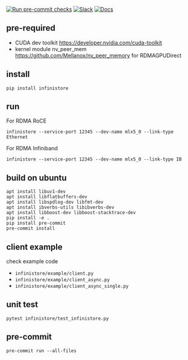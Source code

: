 [![Run pre-commit checks](https://github.com/bd-iaas-us/infiniStore/actions/workflows/pre-commit.yml/badge.svg)](https://github.com/bd-iaas-us/infiniStore/actions/workflows/pre-commit.yml)
[![Slack](https://img.shields.io/badge/Slack-Join%20Us-blue?logo=slack)](https://vllm-dev.slack.com/archives/C07VCUQLE1F)
[![Docs](https://img.shields.io/badge/docs-available-brightgreen)](https://bd-iaas-us.github.io/InfiniStore/)


## pre-required

* CUDA dev toolkit https://developer.nvidia.com/cuda-toolkit
* kernel module nv_peer_mem https://github.com/Mellanox/nv_peer_memory for RDMAGPUDirect


## install

```
pip install infinistore
```

## run

For RDMA RoCE

```
infinistore --service-port 12345 --dev-name mlx5_0 --link-type Ethernet
```

For RDMA Infiniband

```
infinistore --service-port 12345 --dev-name mlx5_0 --link-type IB
```

## build on ubuntu

```
apt install libuv1-dev
apt install libflatbuffers-dev
apt install libspdlog-dev libfmt-dev
apt install ibverbs-utils libibverbs-dev
apt install libboost-dev libboost-stacktrace-dev
pip install -e .
pip install pre-commit
pre-commit install
```
## client example

check example code

* ```infinistore/example/client.py```
* ```infinistore/example/client_async.py```
* ```infinistore/example/client_async_single.py```


## unit test

```
pytest infinistore/test_infinistore.py
```

## pre-commit

```
pre-commit run --all-files
```
